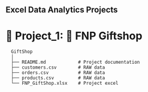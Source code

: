 ## Excel Data Analytics Projects

# 📌 Project_1: 🎁 FNP Giftshop

      GiftShop
      │
      ├── README.md            # Project documentation             
      ├── customers.csv        # RAW data
      ├── orders.csv           # RAW data
      ├── products.csv         # RAW data
      └── FNP_GiftShop.xlsx    # Project excel

